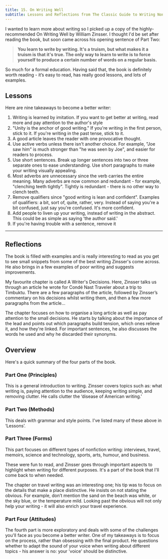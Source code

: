 ```yaml
---
title: 15. On Writing Well
subtitle: Lessons and Reflections from The Classic Guide to Writing Nonfiction
---
```

I wanted to learn more about writing so I picked up a copy of the highly-recommended On Writing Well by William Zinsser. I thought I'd be set after reading the book, but soon came across his opening sentence of Part Two:

>__You learn to write by writing. It's a truism, but what makes it a truism is that it's true. The only way to learn to write is to force yourself to produce a certain number of words on a regular basis.__

So much for a formal education. Having said that, the book is definitely worth reading - it’s easy to read, has really good lessons, and lots of examples.

## Lessons
Here are nine takeaways to become a better writer:

1. Writing is learned by imitation. If you want to get better at writing, read more and pay attention to the author's style
2. "Unity is the anchor of good writing." If you're writing in the first person, stick to it. If you're writing in the past tense, stick to it.
3. A good article leaves the reader with one provocative thought.
4. Use active verbs unless there isn't another choice. For example, "Joe saw him" is much stronger than "he was seen by Joe", and easier for readers to process.
5. Use short sentences. Break up longer sentences into two or three separate ones to ease understanding. Use short paragraphs to make your writing visually appealing.
6. Most adverbs are unnecessary since the verb carries the entire meaning. Many adverbs are now common and redundant - for example, "clenching teeth tightly". Tightly is redundant - there is no other way to clench teeth.
7. Remove qualifiers since "good writing is lean and confident". Examples of qualifiers: a bit, sort of, quite, rather, very. Instead of saying you're a bit confused, just say you're confused. It's more confident.
8. Add people to liven up your writing, instead of writing in the abstract. This could be as simple as saying 'the author said.'
9. If you're having trouble with a sentence, remove it

------

## Reflections
The book is filled with examples and is really interesting to read as you get to see small snippets from some of the best writing Zinsser's come across. He also brings in a few examples of poor writing and suggests improvements.

My favourite chapter is called A Writer's Decisions. Here, Zinsser talks us through an article he wrote for Condé Nast Traveler about a trip to Timbuktu. There are a few paragraphs of the article, followed by Zinsser’s commentary on his decisions whilst writing them, and then a few more paragraphs from the article…

The chapter focuses on how to organise a long article as well as pay attention to the small decisions. He starts by talking about the importance of the lead and points out which paragraphs build tension, which ones relieve it, and how they're linked. For important sentences, he also discusses the words he used and why he discarded their synonyms.

## Overview
Here's a quick summary of the four parts of the book.

### Part One (Principles)

This is a general introduction to writing. Zinsser covers topics such as: what writing is, paying attention to the audience, keeping writing simple, and removing clutter. He calls clutter the ‘disease of American writing.’

### Part Two (Methods)

This deals with grammar and style points. I've listed many of these above in ‘Lessons’.

### Part Three (Forms)

This part focuses on different types of nonfiction writing: interviews, travel, memoirs, science and technology, sports, arts, humour, and business.

These were fun to read, and Zinsser goes through important aspects to highlight when writing for different purposes. It's a part of the book that I'll come back to when needed.

The chapter on travel writing was an interesting one; his tip was to focus on the details that make a place distinctive. He insists on not stating the obvious. For example, don’t mention the sand on the beach was white, or the sky blue, or the temperature mild. Looking past the obvious will not only help your writing - it will also enrich your travel experience.

### Part Four (Attitudes)

The fourth part is more exploratory and deals with some of the challenges you'll face as you become a better writer. One of my takeaways is to focus on the process, rather than obsessing with the final product. He questions whether to adapt the sound of your voice when writing about different topics - his answer is no: your 'voice' should be distinctive.
